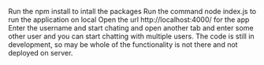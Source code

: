 Run the npm install to intall the packages 
Run the command node index.js to run the application on local
Open the url http://localhost:4000/ for the app
Enter the username and start chating and open another tab and enter some other user and you can start chatting with multiple users.
The code is still in development, so may be whole of the functionality is not there and not deployed on server.